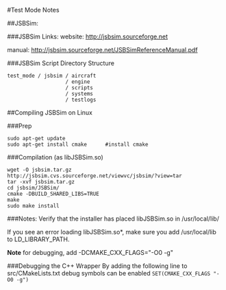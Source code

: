 #Test Mode Notes

##JSBSim:

###JSBSim Links:
website:  http://jsbsim.sourceforge.net

manual:   http://jsbsim.sourceforge.net/JSBSimReferenceManual.pdf

###JSBSim Script Directory Structure
```
test_mode / jsbsim / aircraft
                   / engine
                   / scripts
                   / systems
                   / testlogs
```

##Compiling JSBSim on Linux

###Prep
```
sudo apt-get update
sudo apt-get install cmake      #install cmake
```

###Compilation (as libJSBSim.so)
```
wget -O jsbsim.tar.gz http://jsbsim.cvs.sourceforge.net/viewvc/jsbsim/?view=tar
tar -xvf jsbsim.tar.gz
cd jsbsim/JSBSim/
cmake -DBUILD_SHARED_LIBS=TRUE
make
sudo make install
```
###Notes:
Verify that the installer has placed libJSBSim.so in /usr/local/lib/

If you see an error loading libJSBSim.so*, make sure you add /usr/local/lib to LD_LIBRARY_PATH.

**Note** for debugging, add -DCMAKE_CXX_FLAGS="-O0 -g"

###Debugging the C++ Wrapper
By adding the following line to src/CMakeLists.txt debug symbols can be enabled
`SET(CMAKE_CXX_FLAGS "-O0 -g")`



